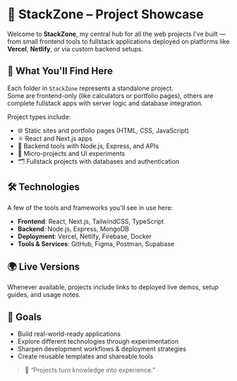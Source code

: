 # 🚀 StackZone – Project Showcase

Welcome to **StackZone**, my central hub for all the web projects I’ve built — from small frontend tools to fullstack applications deployed on platforms like **Vercel**, **Netlify**, or via custom backend setups.

## 📁 What You'll Find Here

Each folder in `StackZone` represents a standalone project.  
Some are frontend-only (like calculators or portfolio pages), others are complete fullstack apps with server logic and database integration.

Project types include:

- 🌐 Static sites and portfolio pages (HTML, CSS, JavaScript)
- ⚛️ React and Next.js apps
- 🔧 Backend tools with Node.js, Express, and APIs
- 🧩 Micro-projects and UI experiments
- 🗂️ Fullstack projects with databases and authentication

## 🛠️ Technologies

A few of the tools and frameworks you'll see in use here:

- **Frontend**: React, Next.js, TailwindCSS, TypeScript  
- **Backend**: Node.js, Express, MongoDB  
- **Deployment**: Vercel, Netlify, Firebase, Docker  
- **Tools & Services**: GitHub, Figma, Postman, Supabase

## 🌍 Live Versions

Whenever available, projects include links to deployed live demos, setup guides, and usage notes.

## 🧭 Goals

- Build real-world-ready applications  
- Explore different technologies through experimentation  
- Sharpen development workflows & deployment strategies  
- Create reusable templates and shareable tools

> 💬 “Projects turn knowledge into experience.”



